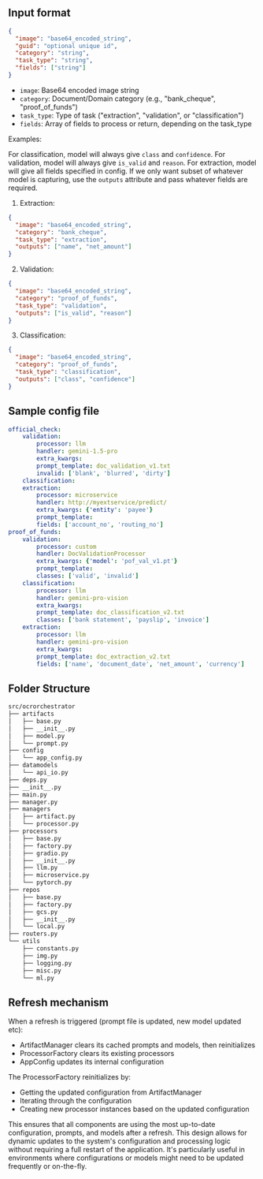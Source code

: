 ## Input format

```json
{
  "image": "base64_encoded_string",
  "guid": "optional unique id",
  "category": "string",
  "task_type": "string",
  "fields": ["string"]
}
```

- `image`: Base64 encoded image string
- `category`: Document/Domain category (e.g., "bank_cheque", "proof_of_funds")
- `task_type`: Type of task ("extraction", "validation", or "classification")
- `fields`: Array of fields to process or return, depending on the task_type

Examples:

For classification, model will always give `class` and `confidence`.
For validation, model will always give `is_valid` and `reason`.
For extraction, model will give all fields specified in config.
If we only want subset of whatever model is capturing,
use the `outputs` attribute and pass whatever fields are required. 


1. Extraction:


```json
{
  "image": "base64_encoded_string",
  "category": "bank_cheque",
  "task_type": "extraction",
  "outputs": ["name", "net_amount"]
}
```

2. Validation:

```json
{
  "image": "base64_encoded_string",
  "category": "proof_of_funds",
  "task_type": "validation",
  "outputs": ["is_valid", "reason"]
}
```

3. Classification:

```json
{
  "image": "base64_encoded_string",
  "category": "proof_of_funds",
  "task_type": "classification",
  "outputs": ["class", "confidence"]
}
```

## Sample config file

```yaml
official_check:
    validation:
        processor: llm
        handler: gemini-1.5-pro
        extra_kwargs:
        prompt_template: doc_validation_v1.txt
        invalid: ['blank', 'blurred', 'dirty']
    classification:
    extraction:
        processor: microservice
        handler: http://myextservice/predict/
        extra_kwargs: {'entity': 'payee'}
        prompt_template:
        fields: ['account_no', 'routing_no']
proof_of_funds:
    validation:
        processor: custom
        handler: DocValidationProcessor
        extra_kwargs: {'model': 'pof_val_v1.pt'}
        prompt_template:
        classes: ['valid', 'invalid']
    classification:
        processor: llm
        handler: gemini-pro-vision
        extra_kwargs: 
        prompt_template: doc_classification_v2.txt
        classes: ['bank statement', 'payslip', 'invoice']
    extraction:
        processor: llm
        handler: gemini-pro-vision
        extra_kwargs: 
        prompt_template: doc_extraction_v2.txt
        fields: ['name', 'document_date', 'net_amount', 'currency']
```

## Folder Structure

```bash
src/ocrorchestrator
├── artifacts
│   ├── base.py
│   ├── __init__.py
│   ├── model.py
│   └── prompt.py
├── config
│   └── app_config.py
├── datamodels
│   └── api_io.py
├── deps.py
├── __init__.py
├── main.py
├── manager.py
├── managers
│   ├── artifact.py
│   └── processor.py
├── processors
│   ├── base.py
│   ├── factory.py
│   ├── gradio.py
│   ├── __init__.py
│   ├── llm.py
│   ├── microservice.py
│   └── pytorch.py
├── repos
│   ├── base.py
│   ├── factory.py
│   ├── gcs.py
│   ├── __init__.py
│   └── local.py
├── routers.py
└── utils
    ├── constants.py
    ├── img.py
    ├── logging.py
    ├── misc.py
    └── ml.py
```


## Refresh mechanism

When a refresh is triggered (prompt file is updated, new model updated etc):

- ArtifactManager clears its cached prompts and models, then reinitializes
- ProcessorFactory clears its existing processors
- AppConfig updates its internal configuration


The ProcessorFactory reinitializes by:

- Getting the updated configuration from ArtifactManager
- Iterating through the configuration
- Creating new processor instances based on the updated configuration


This ensures that all components are using the most up-to-date configuration, prompts, and models after a refresh.
This design allows for dynamic updates to the system's configuration and processing logic without requiring a full restart of the application.
It's particularly useful in environments where configurations or models might need to be updated frequently or on-the-fly.

